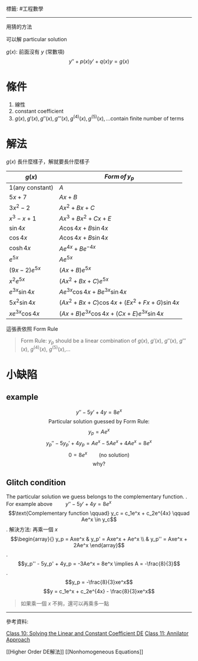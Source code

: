 標籤: #工程數學 

---

用猜的方法

可以解 particular solution

$g(x)$: 前面沒有 $y$ (常數項)
$$y'' + p(x)y' + q(x)y = g(x)$$

# 條件

1. 線性
2. constant coefficient
3. $g(x), g'(x), g''(x), g'''(x), g^{(4)}(x), g^{(5)}(x),...\text{contain finite number of terms}$

# 解法

$g(x)$ 長什麼樣子，解就要長什麼樣子

| $g(x)$                   | $Form\, of \, y_p$                                |
| ------------------------ | ------------------------------------------------- |
| $1(\text{any constant})$ | $A$                                               |
| $5x + 7$                 | $Ax + B$                                          |
| $3x^2 - 2$               | $Ax^2 + Bx + C$                                   |
| $x^3 - x + 1$            | $Ax^3 + Bx^2 + Cx + E$                            |
| $\sin 4x$                | $A\cos 4x + B\sin 4x$                             |
| $\cos 4x$                | $A\cos 4x + B\sin 4x$                             |
| $\cosh 4x$               | $Ae^{4x} + Be^{-4x}$                              | 
| $e^{5x}$                 | $Ae^{5x}$                                         |
| $(9x - 2)e^{5x}$         | $(Ax + B)e^{5x}$                                  |
| $x^2e^{5x}$              | $(Ax^2 + Bx + C)e^{5x}$                           |
| $e^{3x}\sin 4x$          | $Ae^{3x}\cos 4x + Be^{3x}\sin 4x$                 |
| $5x^2\sin 4x$            | $(Ax^2 + Bx + C)\cos 4x + (Ex^2 + Fx + G)\sin 4x$ |
| $xe^{3x}\cos 4x$         | $(Ax + B)e^{3x}\cos 4x + (Cx + E)e^{3x}\sin 4x$   |

這張表依照 Form Rule

> Form Rule:
> $y_p$ should be a linear combination of $g(x)$, $g'(x)$, $g''(x)$, $g'''(x)$, $g^{(4)}(x)$, $g^{(5)}(x)$,...

# 小缺陷

## example

$$y'' - 5y' + 4y = 8e^x$$
$$\text{Particular solution guessed by Form Rule:}$$
$$y_p = Ae^x$$
$$y_p'' - 5y_p' + 4y_p = Ae^x - 5Ae^x + 4Ae^x = 8e^x$$
$$0 = 8e^x \qquad \text{(no solution)}$$
$$\text{why?}$$

## Glitch condition

The particular solution we guess belongs to the complementary function.
.
For example above $\qquad y'' - 5y' + 4y = 8e^x$
$$\text{Complementary function \qquad} y_c = c_1e^x + c_2e^{4x} \qquad Ae^x \in y_c$$
.
解決方法: 再乘一個 $x$
$$\begin{array}{} y_p = Axe^x & y_p' = Axe^x + Ae^x \\ & y_p'' = Axe^x + 2Ae^x \end{array}$$
.
$$y_p'' - 5y_p' + 4y_p = -3Ae^x = 8e^x \implies A = -\frac{8}{3}$$
.
$$y_p = -\frac{8}{3}xe^x$$
$$y = c_1e^x + c_2e^{4x} - \frac{8}{3}xe^x$$

> 如果乘一個 $x$ 不夠，還可以再乘多一點

---

參考資料:

[Class 10: Solving the Linear and Constant Coefficient DE](https://youtu.be/4yTXud2Ig88)
[Class 11: Annilator Approach](https://youtu.be/JcgQYtArOWA)

[[Higher Order DE解法]]
[[Nonhomogeneous Equations]]